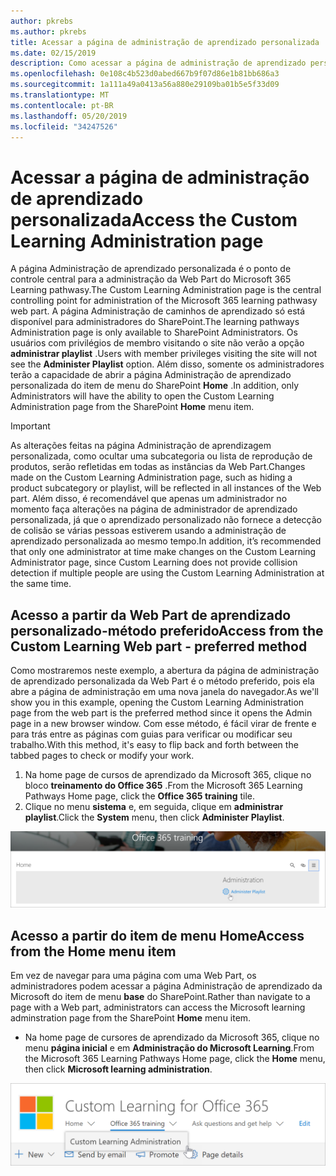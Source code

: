 ```yaml
---
author: pkrebs
ms.author: pkrebs
title: Acessar a página de administração de aprendizado personalizada
ms.date: 02/15/2019
description: Como acessar a página de administração de aprendizado personalizada na Web Part ou no menu
ms.openlocfilehash: 0e108c4b523d0abed667b9f07d86e1b81bb686a3
ms.sourcegitcommit: 1a111a49a0413a56a880e29109ba01b5e5f33d09
ms.translationtype: MT
ms.contentlocale: pt-BR
ms.lasthandoff: 05/20/2019
ms.locfileid: "34247526"
---
```

# <a name="access-the-custom-learning-administration-page"></a><span data-ttu-id="eced5-103">Acessar a página de administração de aprendizado personalizada</span><span class="sxs-lookup"><span data-stu-id="eced5-103">Access the Custom Learning Administration page</span></span>

<span data-ttu-id="eced5-104">A página Administração de aprendizado personalizada é o ponto de controle central para a administração da Web Part do Microsoft 365 Learning pathwasy.</span><span class="sxs-lookup"><span data-stu-id="eced5-104">The Custom Learning Administration page is the central controlling point for administration of the Microsoft 365 learning pathwasy web part.</span></span> <span data-ttu-id="eced5-105">A página Administração de caminhos de aprendizado só está disponível para administradores do SharePoint.</span><span class="sxs-lookup"><span data-stu-id="eced5-105">The learning pathways Administration page is only available to SharePoint Administrators.</span></span> <span data-ttu-id="eced5-106">Os usuários com privilégios de membro visitando o site não verão a opção **administrar playlist** .</span><span class="sxs-lookup"><span data-stu-id="eced5-106">Users with member privileges visiting the site will not see the **Administer Playlist** option.</span></span> <span data-ttu-id="eced5-107">Além disso, somente os administradores terão a capacidade de abrir a página Administração de aprendizado personalizada do item de menu do SharePoint **Home** .</span><span class="sxs-lookup"><span data-stu-id="eced5-107">In addition, only Administrators will have the ability to open the Custom Learning Administration page from the SharePoint **Home** menu item.</span></span>  

> [!IMPORTANT]
> <span data-ttu-id="eced5-108">As alterações feitas na página Administração de aprendizagem personalizada, como ocultar uma subcategoria ou lista de reprodução de produtos, serão refletidas em todas as instâncias da Web Part.</span><span class="sxs-lookup"><span data-stu-id="eced5-108">Changes made on the Custom Learning Administration page, such as hiding a product subcategory or playlist, will be reflected in all instances of the Web part.</span></span> <span data-ttu-id="eced5-109">Além disso, é recomendável que apenas um administrador no momento faça alterações na página de administrador de aprendizado personalizada, já que o aprendizado personalizado não fornece a detecção de colisão se várias pessoas estiverem usando a administração de aprendizado personalizada ao mesmo tempo.</span><span class="sxs-lookup"><span data-stu-id="eced5-109">In addition, it’s recommended that only one administrator at time make changes on the Custom Learning Administrator page, since Custom Learning does not provide collision detection if multiple people are using the Custom Learning Administration at the same time.</span></span>  

## <a name="access-from-the-custom-learning-web-part---preferred-method"></a><span data-ttu-id="eced5-110">Acesso a partir da Web Part de aprendizado personalizado-método preferido</span><span class="sxs-lookup"><span data-stu-id="eced5-110">Access from the Custom Learning Web part - preferred method</span></span>
<span data-ttu-id="eced5-111">Como mostraremos neste exemplo, a abertura da página de administração de aprendizado personalizada da Web Part é o método preferido, pois ela abre a página de administração em uma nova janela do navegador.</span><span class="sxs-lookup"><span data-stu-id="eced5-111">As we'll show you in this example, opening the Custom Learning Administration page from the web part is the preferred method since it opens the Admin page in a new browser window.</span></span> <span data-ttu-id="eced5-112">Com esse método, é fácil virar de frente e para trás entre as páginas com guias para verificar ou modificar seu trabalho.</span><span class="sxs-lookup"><span data-stu-id="eced5-112">With this method, it's easy to flip back and forth between the tabbed pages to check or modify your work.</span></span>  

1. <span data-ttu-id="eced5-113">Na home page de cursos de aprendizado da Microsoft 365, clique no bloco **treinamento do Office 365** .</span><span class="sxs-lookup"><span data-stu-id="eced5-113">From the Microsoft 365 Learning Pathways Home page, click the **Office 365 training** tile.</span></span>
2. <span data-ttu-id="eced5-114">Clique no menu **sistema** e, em seguida, clique em **administrar playlist**.</span><span class="sxs-lookup"><span data-stu-id="eced5-114">Click the **System** menu, then click **Administer Playlist**.</span></span> 

![CG-adminaccbtn. png](media/cg-adminaccbtn.png)

## <a name="access-from-the-home-menu-item"></a><span data-ttu-id="eced5-116">Acesso a partir do item de menu Home</span><span class="sxs-lookup"><span data-stu-id="eced5-116">Access from the Home menu item</span></span>
<span data-ttu-id="eced5-117">Em vez de navegar para uma página com uma Web Part, os administradores podem acessar a página Administração de aprendizado da Microsoft do item de menu **base** do SharePoint.</span><span class="sxs-lookup"><span data-stu-id="eced5-117">Rather than navigate to a page with a Web part, administrators can access the Microsoft learning adminstration page from the SharePoint **Home** menu item.</span></span> 

- <span data-ttu-id="eced5-118">Na home page de cursores de aprendizado da Microsoft 365, clique no menu **página inicial** e em **Administração do Microsoft Learning**.</span><span class="sxs-lookup"><span data-stu-id="eced5-118">From the Microsoft 365 Learning Pathways Home page, click the **Home** menu, then click **Microsoft learning administration**.</span></span>

![CG-adminaccmenu. png](media/cg-adminaccmenu.png)